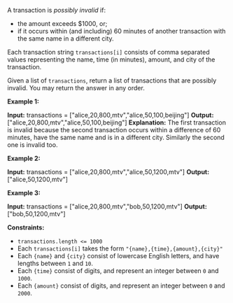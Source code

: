 
A transaction is  _possibly invalid_  if:

-   the amount exceeds $1000, or;
-   if it occurs within (and including) 60 minutes of another transaction with the same name in a different city.

Each transaction string  `transactions[i]` consists of comma separated values representing the name, time (in minutes), amount, and city of the transaction.

Given a list of  `transactions`, return a list of transactions that are possibly invalid. You may return the answer in any order.

**Example 1:**

**Input:** transactions = ["alice,20,800,mtv","alice,50,100,beijing"]
**Output:** ["alice,20,800,mtv","alice,50,100,beijing"]
**Explanation:** The first transaction is invalid because the second transaction occurs within a difference of 60 minutes, have the same name and is in a different city. Similarly the second one is invalid too.

**Example 2:**

**Input:** transactions = ["alice,20,800,mtv","alice,50,1200,mtv"]
**Output:** ["alice,50,1200,mtv"]

**Example 3:**

**Input:** transactions = ["alice,20,800,mtv","bob,50,1200,mtv"]
**Output:** ["bob,50,1200,mtv"]

**Constraints:**

-   `transactions.length <= 1000`
-   Each  `transactions[i]`  takes the form  `"{name},{time},{amount},{city}"`
-   Each  `{name}`  and  `{city}` consist of lowercase English letters, and have lengths between  `1`  and  `10`.
-   Each  `{time}`  consist of digits, and represent an integer between  `0`  and  `1000`.
-   Each  `{amount}` consist of digits, and represent an integer between  `0`  and  `2000`.
